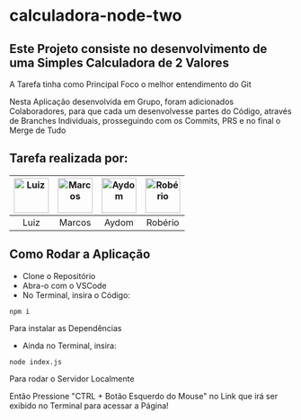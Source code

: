 # calculadora-node-two

## Este Projeto consiste no desenvolvimento de uma Simples Calculadora de 2 Valores
A Tarefa tinha como Principal Foco o melhor entendimento do Git

Nesta Aplicação desenvolvida em Grupo, foram adicionados Colaboradores, para que cada um desenvolvesse partes do Código, através de Branches Individuais, prosseguindo com os Commits, PRS e no final o Merge de Tudo

## Tarefa realizada por:
| [<img src="https://avatars.githubusercontent.com/u/192318661?v=4" width="62px" alt="Luiz"/>](https://github.com/lui7z) | [<img src="https://avatars.githubusercontent.com/u/182703675?v=4" width="62px" alt="Marcos"/>](https://github.com/MarcosAcioly) | [<img src="https://avatars.githubusercontent.com/u/101830296?v=4" width="62px" alt="Aydom"/>](https://github.com/AydomSantos) | [<img src="https://avatars.githubusercontent.com/u/189059990?v=4" width="62px" alt="Robério"/>](https://github.com/pequeno452) |
|:--:|:--:|:--:|:--:|
| Luiz | Marcos | Aydom | Robério |

## Como Rodar a Aplicação

- Clone o Repositório 
- Abra-o com o VSCode
- No Terminal, insira o Código:
```shell
npm i
```
Para instalar as Dependências
- Ainda no Terminal, insira:
```shell
node index.js
```
Para rodar o Servidor Localmente

Então Pressione "CTRL + Botão Esquerdo do Mouse" no Link que irá ser exibido no Terminal para acessar a Página!
